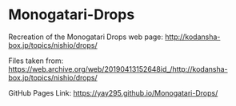# Monogatari-Drops
Recreation of the Monogatari Drops web page: http://kodansha-box.jp/topics/nishio/drops/

Files taken from: https://web.archive.org/web/20190413152648id_/http://kodansha-box.jp/topics/nishio/drops/

GitHub Pages Link: https://yay295.github.io/Monogatari-Drops/
